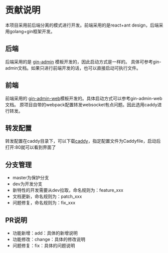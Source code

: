 # 贡献说明
本项目采用前后端分离的模式进行开发。前端采用的是react+ant design，后端采用golang+gin框架开发。

## 后端

后端采用的是 [gin-admin](https://github.com/LyricTian/gin-admin) 模板开发的，因此启动方式是一样的。
具体可参考gin-admin文档。如果只进行前端开发的话，也可以直接启动可执行文件。

## 前端

前端采用的 [gin-admin-web](https://github.com/LyricTian/gin-admin-react/tree/ts-master)模板开发的。具体启动方式可以参考gin-admin-web文档。
原项目自带的webpack配置转发websocket有点问题。因此选用caddy进行转发。

## 转发配置

转发配置在caddy目录下，可以下载[caddy](https://caddyserver.com/v1/)，指定配置文件为Caddyfile，启动后打开:80就可以看到界面了

## 分支管理
- master为保护分支
- dev为开发分支
- 新特性的开发需要从dev拉取，命名规则为：feature_xxx
- 文档更新，命名规则为：patch_xxx
- 问题修复，命名规则为：fix_xxx

## PR说明

- 功能新增：add：具体的新增说明
- 功能修改：change：具体的修改说明
- 问题修复：fix：具体的问题说明
